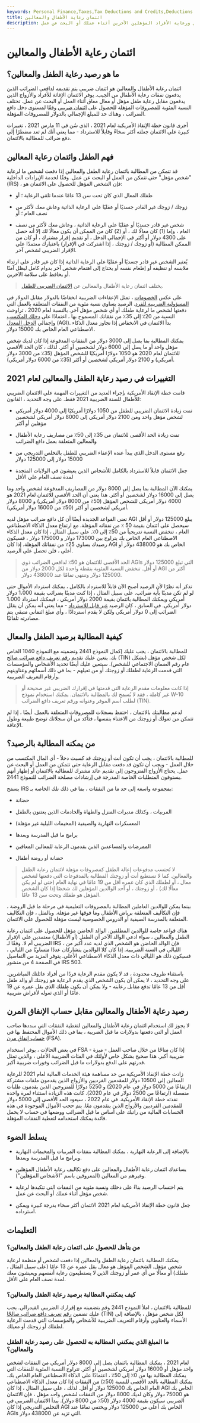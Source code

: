 ```yaml
---
keywords: Personal Finance,Taxes,Tax Deductions and Credits,Deductions and Credits
title: ائتمان رعاية الأطفال والمعالين
description: يساعدك ائتمان رعاية الأطفال والمعالين على دفع نفقات رعاية الأطفال ورعاية الأفراد المؤهلين الآخرين أثناء عملك أو البحث عن عمل.
---
```


# ائتمان رعاية الأطفال والمعالين
## ما هو رصيد رعاية الطفل والمعالين؟

ائتمان رعاية الأطفال والمعالين هو ائتمان ضريبي يتم تقديمه لدافعي الضرائب الذين يدفعون نفقات رعاية الأطفال من الجيب. يوفر الائتمان الإغاثة للأفراد والأزواج الذين يدفعون مقابل رعاية طفل مؤهل أو معال معاق أثناء العمل أو البحث عن عمل. تختلف النسبة المئوية للمصروفات المؤهلة للحصول على [ائتمان ضريبي](/taxcredit) وفقًا لمستوى دخل دافع الضرائب ، وهناك حد للمبلغ الإجمالي بالدولار للمصروفات المؤهلة.

أجرى قانون خطة الإنقاذ الأمريكية لعام 2021 ، الذي سُن في 11 مارس 2021 ، تغييرات كبيرة على الائتمان جعلته أكثر سخاءً وقابلاً للاسترداد - مما يعني أنك لم تعد مضطرًا إلى دفع ضرائب للمطالبة بالائتمان.

## فهم الطفل وائتمان رعاية المعالين

قد تتمكن من المطالبة بائتمان رعاية الطفل والمعالين إذا دفعت لشخص ما لرعاية "شخص مؤهل" حتى تتمكن من العمل أو البحث عن عمل. وفقًا لخدمة الإيرادات الداخلية (IRS) ، فإن الشخص المؤهل للحصول على الائتمان هو:

- طفلك المعال الذي كان تحت سن 13 عامًا عندما تلقى الرعاية ؛ أو

- زوجك / زوجك غير القادر جسديًا أو عقليًا على الرعاية الذاتية وعاش معك لأكثر من نصف العام ؛ أو

- شخص غير قادر جسديًا أو عقليًا على الرعاية الذاتية ، وعاش معك لأكثر من نصف العام ، وإما (1) كان معالًا لك ، أو (2) كان من الممكن أن يكون معالًا لك إلا أنه حصل على 4300 دولار أو أكثر في الإجمالي الدخل ، أو تقديم إقرار مشترك ، أو كان من الممكن المطالبة (أو زوجك / زوجتك ، إذا اشتركت في الإقرار) باعتبارك معتمدًا على الإقرار الضريبي لشخص آخر.

يُعتبر الشخص غير قادر جسديًا أو عقليًا على الرعاية الذاتية إذا كان غير قادر على ارتداء ملابسه أو تنظيفه أو إطعام نفسه أو يحتاج إلى اهتمام شخص آخر بدوام كامل ليظل آمنًا أو يحافظ على سلامة الآخرين.

> يختلف ائتمان رعاية الأطفال والمعالين عن [الائتمان الضريبي للطفل](/childtaxcredit).

>

على عكس [الخصومات](/tax-deduction) ، تمثل الإعفاءات الضريبية انخفاضًا بالدولار مقابل الدولار في [المسؤولية الضريبية للفرد](/taxliability). الرصيد يساوي نسبة مئوية من النفقات المتعلقة بالعمل التي دفعتها لشخص ما لرعاية طفلك أو أي شخص مؤهل آخر. بالنسبة لعام 2020 ، تراوحت النسبة من 20٪ إلى 35٪ من نفقاتك المسموح بها ، اعتمادًا على [دخلك المكتسب](/earnedincome) وإجمالي [الدخل المعدل](/agi) (AGI). بدأ الائتمان في الانخفاض إذا تجاوز معدل الذكاء الاصطناعي العام الخاص بك 15000 دولار.

يمكنك المطالبة بما يصل إلى 3000 دولار من النفقات المدفوعة إذا كان لديك شخص مؤهل واحد أو ما يصل إلى 6000 دولار لشخصين أو أكثر. لذلك ، كان الحد الأقصى للائتمان لعام 2020 هو 1050 دولارًا أمريكيًا للشخص المؤهل (35٪ من 3000 دولار أمريكي) و 2100 دولار أمريكي لشخصين أو أكثر (35٪ من 6000 دولار أمريكي).

## التغييرات في رصيد رعاية الطفل والمعالين لعام 2021

قامت خطة الإنقاذ الأمريكية بإجراء العديد من التغييرات المهمة على الائتمان الضريبي للأطفال للسنة الضريبية 2021 فقط. على وجه التحديد ، القانون:

- تمت زيادة الائتمان الضريبي للطفل من 1050 دولارًا أمريكيًا إلى 4000 دولار أمريكي لشخص مؤهل واحد ومن 2100 دولار أمريكي إلى 8000 دولار أمريكي لشخصين مؤهلين أو أكثر

- تمت زيادة الحد الأقصى للائتمان من 35٪ إلى 50٪ من مصاريف رعاية الأطفال والمعالين المتعلقة بعمل دافع الضرائب

- رفع مستوى الدخل الذي يبدأ عنده الإعفاء الضريبي للطفل بالتخلص التدريجي من 15000 دولار إلى 125000 دولار

- جعل الائتمان قابلاً للاسترداد بالكامل للأشخاص الذين يعيشون في الولايات المتحدة لمدة نصف العام على الأقل

يمكنك الآن المطالبة بما يصل إلى 8000 دولار من المصاريف المدفوعة لشخص واحد وما يصل إلى 16000 دولار لشخصين أو أكثر. هذا يعني أن الحد الأقصى للائتمان لعام 2021 هو 4000 دولار أمريكي للشخص المؤهل (50٪ من 8000 دولار أمريكي) و 8000 دولار أمريكي لشخصين أو أكثر (50٪ من 16000 دولار أمريكي).

تعني القواعد الجديدة أيضًا أن كل دافع ضرائب مؤهل لديه AGI يبلغ 125000 دولار أو أقل سيحصل على ائتمان بقيمة 50 ٪ من نفقاته المؤهلة. مع ارتفاع معدل الذكاء الاصطناعي العام ، تنخفض النسبة تدريجياً من 50٪ إلى 0٪. على سبيل المثال ، إذا كان معدل الذكاء الاصطناعي العام الخاص بك يتراوح بين 173000 دولار و 175000 دولار ، فسيكون رصيدك يساوي 25٪ من نفقاتك المؤهلة. إذا كان AGI الخاص بك هو 438000 دولار أو أعلى ، فلن تحصل على الرصيد.

> الحد الأقصى للائتمان هو 50٪ لدافعي الضرائب ذوي AGIs التي تبلغ 125000 دولار أو أقل. تنخفض النسبة المئوية بنقطة واحدة لكل 2000 دولار من AGI أكثر من 125000 دولار وتنتهي تمامًا عند 438000 دولار.

>

تذكر أنه نظرًا لأن الرصيد أصبح الآن قابلاً للاسترداد بالكامل ، يمكنك استرداد الأموال حتى لو لم تكن مدينًا بأية ضرائب. على سبيل المثال ، إذا كنت مدينًا بضرائب بقيمة 1،000 دولار أمريكي ويمكنك المطالبة بائتمان بقيمة 2000 دولار أمريكي ، فيمكنك استرداد 1،000 دولار أمريكي. في السابق ، كان الرصيد [غير قابل للاسترداد](/nonrefundabletaxcredit) - مما يعني أنه يمكن أن يقلل الضرائب إلى 0 دولار أمريكي ولكن لا يقدم استردادًا ، وأي مبلغ ائتماني متبقي يتم مصادرته تلقائيًا.

## كيفية المطالبة برصيد الطفل والمعال

للمطالبة بالائتمان ، يجب عليك إكمال النموذج 2441 وتضمينه مع النموذج 1040 الخاص بك. يتعين عليك تقديم [رقم تعريف دافع ضرائب صالح](/tax-indentification-number-tin) (TIN) لكل شخص مؤهل (بشكل عام رقم الضمان الاجتماعي للشخص). سيتعين عليك أيضًا تحديد الأشخاص والمؤسسات التي قدمت الرعاية لطفلك أو زوجتك أو من تعيلهم - بما في ذلك أسمائهم وعناوينهم وأرقام التعريف الضريبية.

> إذا كانت معلومات مقدم الرعاية التي قدمتها في إقرارك الضريبي غير صحيحة أو غير كاملة ، فقد لا يُسمح لك بالمطالبة بالائتمان. يمكنك استخدام نموذج W-10 لطلب اسم الموفر وعنوانه ورقم تعريف دافع الضرائب (TIN).

>

لدعم مطالبتك بالائتمان ، احتفظ بسجلات للمصروفات المتعلقة بالعمل. أيضًا ، إذا لم تتمكن من تعولك أو زوجتك من الاعتناء بنفسها ، فتأكد من أن سجلاتك توضح طبيعة وطول الإعاقة.

## من يمكنه المطالبة بالرصيد؟

للمطالبة بالائتمان ، يجب أن تكون أنت أو زوجتك قد كسبت دخلاً - أي المال المكتسب من خلال العمل - ويجب أن تكون قد دفعت مقابل الرعاية حتى تتمكن من العمل أو البحث عن عمل. يحتاج الأزواج المتزوجون إلى تقديم عائد مشترك للمطالبة بالائتمان أو إظهار أنهم يستوفون المتطلبات الخاصة المدرجة في إرشادات مصلحة الضرائب للنموذج 2441.

يسمح IRS بمجموعة واسعة إلى حد ما من النفقات ، بما في ذلك تلك الخاصة بـ:

- حضانة

- المربيات ، وكذلك مدبرات المنزل والطهاة والخادمات الذين يعتنون بالطفل

- المعسكرات النهارية والصيفية (المخيمات الليلية غير مؤهلة)

- برامج ما قبل المدرسة وبعدها

- الممرضات والمساعدين الذين يقدمون الرعاية للمعالين المعاقين

- حضانة أو روضة أطفال

> لا تُحتسب مدفوعات إعالة الطفل كمصروفات مؤهلة لائتمان رعاية الطفل والمعالين. كما لا تستطيع أنت أو زوجتك المطالبة بالمدفوعات التي دفعتها لشخص معال ، أو لطفلك الذي كان عمره أقل من 19 عامًا في نهاية العام (حتى لو لم يكن معالًا لك) ، أو زوجتك ، أو أحد الوالدين المؤهلين لك شخصًا إذا كان الشخص المؤهل هو طفلك وتحت سن 13 عامًا.

>

بينما يمكن للوالدين العاملين المطالبة بالمصروفات التعليمية في مرحلة ما قبل الروضة ، فإن التكاليف المتعلقة برياض الأطفال وما فوقها غير مؤهلة. وبالمثل ، فإن التكاليف المتعلقة بالمدرسة الصيفية أو الدروس الخصوصية ليست مؤهلة للحصول على الائتمان.

هناك قواعد خاصة للوالدين المطلقين. الوالد الحاضن مؤهل للحصول على ائتمان رعاية الطفل والمعالين ، سواء ادعى الوالد الآخر أن الطفل (أو الأطفال) معتمدين على الإقرار الضريبي أم لا. وفقًا لـ IRS ، فإن الوالد الحاضن هو الشخص الذي لديه عدد أكبر من الليالي في السنة الضريبية. إذا كان كلا الوالدين يتشاركان عددًا متساويًا من الليالي ، فسيكون ذلك هو الليالي ذات معدل الذكاء الاصطناعي الأعلى. يتوفر المزيد من التفاصيل في الصفحة 4 من منشور IRS 503.

باستثناء ظروف محدودة ، قد لا يكون مقدم الرعاية فردًا من أفراد عائلتك المباشرين. على وجه التحديد ، لا يمكن أن يكون الشخص الذي يقدم الرعاية هو زوجتك أو والد طفل أقل من 13 عامًا تدفع مقابل رعايته - ولا يمكن أن يكون طفلك الذي يقل عمره عن 19 عامًا أو الذي تعوله لأغراض ضريبية.

## رصيد رعاية الأطفال والمعالين مقابل حساب الإنفاق المرن

لا يجوز لك استخدام ائتمان رعاية الأطفال والمعالين لتغطية النفقات التي سددها صاحب العمل أو التي دفعتها بدولارات ما قبل الضريبة ، بما في ذلك الأموال المحتفظ بها في [حساب إنفاق مرن](/flexiblespendingaccount) (FSA).

في بعض الحالات ، يوفر استخدام FSA - إذا كان متاحًا من خلال صاحب العمل - ميزة ضريبية أكبر. هذا صحيح بشكل خاص لأولئك في الفئات الضريبية الأعلى ، والذين تمثل قدرتهم على الدفع بدولارات ما قبل الضرائب وفورات ضريبية أكبر.

زادت خطة الإنقاذ الأمريكية من حد مساهمة هيئة الخدمات المالية لعام 2021 للرعاية المعالين إلى 10500 دولار للمقدمين الفرديين والأزواج الذين يقدمون ملفات مشتركة (ارتفاعًا من 5000 دولار في عام 2020) و 5250 دولارًا للمتزوجين الذين يقدمون طلبات منفصلة (ارتفاعًا من 2500 دولار في عام 2020). كانت هذه الزيادة استثناء لمرة واحدة نفذته خطة الإنقاذ الأمريكية. في عام 2022 ، سيعود الحد الأقصى إلى 5000 دولار للمقدمين الفرديين والأزواج الذين يتقدمون معًا. يتم حجب الأموال الموجودة في هذه الحسابات المالية من راتبك على أساس ما قبل الضرائب ووضعها في حساب لا يحمل فائدة يمكنك استخدامه لتغطية النفقات المؤهلة.

## يسلط الضوء

- بالإضافة إلى الرعاية النهارية ، يمكنك المطالبة بنفقات المربيات والمخيمات النهارية وبرامج ما قبل المدرسة وبعدها.

- يساعدك ائتمان رعاية الأطفال والمعالين على دفع تكاليف رعاية الأطفال المؤهلين وغيرهم من المعالين (المعروفين باسم "الأشخاص المؤهلين").

- يتم احتساب الرصيد بناءً على دخلك ونسبة مئوية من النفقات التي تتكبدها لرعاية شخص مؤهل أثناء عملك أو البحث عن عمل.

- جعل قانون خطة الإنقاذ الأمريكية لعام 2021 الائتمان أكثر سخاء بدرجة كبيرة ويمكن استرداده.

## التعليمات

### من يتأهل للحصول على ائتمان رعاية الطفل والمعالين؟

يمكنك المطالبة بائتمان رعاية الطفل والمعالين إذا دفعت لشخص أو منظمة لرعاية شخص مؤهل. الشخص المؤهل هو معال يقل عمره عن 13 عامًا (على سبيل المثال ، طفلك) أو معالًا من أي عمر أو زوجتك الذين لا يستطيعون رعاية أنفسهم ويعيشون معك لمدة نصف العام على الأقل.

### كيف يمكنني المطالبة برصيد رعاية الطفل والمعالين؟

للمطالبة بالائتمان ، املأ النموذج 2441 وقم بتضمينه مع إقرارك الضريبي الفيدرالي. يجب عليك تضمين [رقم](/tax-indentification-number-tin) [تعريف دافع ضرائب صالحًا](/tax-indentification-number-tin) (TIN) لكل شخص مؤهل ، بالإضافة إلى الأسماء والعناوين وأرقام التعريف الضريبية للأشخاص والمؤسسات التي قدمت الرعاية لطفلك أو زوجتك أو معيلك.

### ما المبلغ الذي يمكنني المطالبة به للحصول على رصيد رعاية الطفل والمعالين؟

لعام 2021 ، يمكنك المطالبة بائتمان يصل إلى 8000 دولار أمريكي من النفقات لشخص واحد مؤهل أو 16000 دولار أمريكي لشخصين أو أكثر. تتراوح النسبة المئوية للنفقات التي يمكنك المطالبة بها من 0٪ إلى 50٪ ، اعتمادًا على الذكاء الاصطناعي العام الخاص بك. يمكنك المطالبة بالحد الأقصى للنسبة (50٪) من النفقات إذا كان معدل الذكاء الاصطناعي العام الخاص بك 125000 دولار أو أقل. لذلك ، على سبيل المثال ، إذا كان AGI الخاص بك هو 75000 دولار وكان لديك 8000 دولار من النفقات لشخص واحد مؤهل ، فإن الائتمان الضريبي سيكون بقيمة 4000 دولار (50٪ من 8000 دولار). يبدأ الائتمان الضريبي في التخلص التدريجي إذا كان AGI الخاص بك أعلى من 125000 دولار ويختفي تمامًا عند AGIs التي تزيد عن 438000 دولار.

